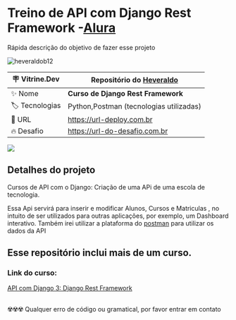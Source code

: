 # Treino de API com Django Rest Framework -[Alura](https://www.alura.com.br)

Rápida descrição do objetivo de fazer esse projeto
<p align="left"> <img src="https://storage.caktusgroup.com/media/blog-images/drf-logo2.png" alt="heveraldob12" /> </p>

| :placard: Vitrine.Dev |    Repositório do [Heveraldo](https://www.linkedin.com/in/heveraldo-serra-7b3544200/)  |
| -------------  | --- |
| :sparkles: Nome        | **Curso de Django Rest Framework**
| :label: Tecnologias | Python,Postman (tecnologias utilizadas)
| :rocket: URL         | https://url-deploy.com.br
| :fire: Desafio     | https://url-do-desafio.com.br

<!-- Inserir imagem com a #vitrinedev ao final do link -->
![](https://www.alura.com.br/artigos/assets/postman-como-instalar-dar-seus-primeiros-passos/postman-como-instalar-dar-seus-primeiros-passos.jpg#vitrinedev#Django)

## Detalhes do projeto

Cursos de API com o Django:
Criação de uma APi de uma escola de tecnologia.

Essa Api servirá para inserir e modificar Alunos, Cursos e Matriculas , no intuito de ser utilizados para outras aplicações, por exemplo, um Dashboard interativo.
Também irei utilizar a plataforma do [postman](https://web.postman.co/home) para utilizar os dados da API


## Esse repositório inclui mais de um curso.


### Link do curso:

[API com Django 3: Django Rest Framework](https://cursos.alura.com.br/course/api-django-3-rest-framework)

## 
☢️☢️☢️ Qualquer erro de código ou gramatical, por favor entrar em contato

